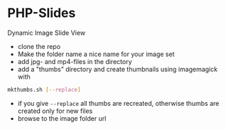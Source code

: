 # PHP-Slides
Dynamic Image Slide View

* clone the repo
* Make the folder name a nice name for your image set
* add jpg- and mp4-files in the directory
* add a "thumbs" directory and create thumbnails using imagemagick with
```bash
mkthumbs.sh [--replace]
```
* if you give `--replace` all thumbs are recreated, otherwise thumbs are created only for new files
* browse to the image folder url
